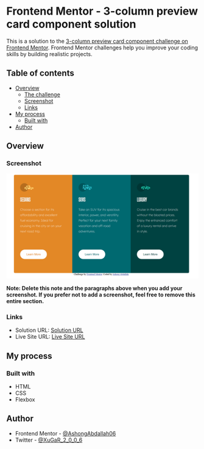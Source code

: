 # Frontend Mentor - 3-column preview card component solution

This is a solution to the [3-column preview card component challenge on Frontend Mentor](https://www.frontendmentor.io/challenges/3column-preview-card-component-pH92eAR2-). Frontend Mentor challenges help you improve your coding skills by building realistic projects. 

## Table of contents

- [Overview](#overview)
  - [The challenge](#the-challenge)
  - [Screenshot](#screenshot)
  - [Links](#links)
- [My process](#my-process)
  - [Built with](#built-with)
- [Author](#author)

## Overview

### Screenshot

![](images/desktop-design.png)


**Note: Delete this note and the paragraphs above when you add your screenshot. If you prefer not to add a screenshot, feel free to remove this entire section.**

### Links

- Solution URL: [Solution URL](https://www.frontendmentor.io/solutions/3-column-preview-card-component-AyKhfotW0M) 
- Live Site URL: [Live Site URL](https://your-live-site-url.com)

## My process

### Built with

- HTML
- CSS
- Flexbox


## Author

<!-- - Website - [Add your name here](https://www.your-site.com) -->
- Frontend Mentor - [@AshongAbdallah06](https://www.frontendmentor.io/profile/AshongAbdallah06)
- Twitter - [@XuGaR_2_0_0_6](https://www.twitter.com/@XuGaR_2_0_0_6)